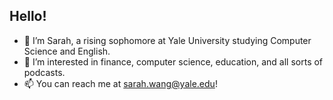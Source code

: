 ## Hello! 
- 👋 I’m Sarah, a rising sophomore at Yale University studying Computer Science and English.
- 👀 I’m interested in finance, computer science, education, and all sorts of podcasts.
- 📫 You can reach me at sarah.wang@yale.edu!

<!---
swang392/swang392 is a ✨ special ✨ repository because its `README.md` (this file) appears on your GitHub profile.
You can click the Preview link to take a look at your changes.
--->
